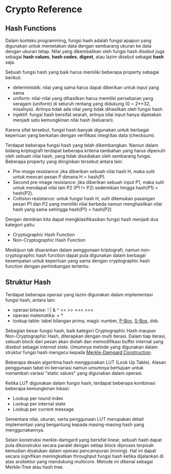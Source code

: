 # Crypto Reference

## Hash Functions

Dalam konteks programming, fungsi hash adalah fungsi apapun yang digunakan untuk memetakan data dengan sembarang ukuran ke data dengan ukuran tetap. Nilai yang dikembalikan oleh fungsi hash disebut juga sebagai **hash values**, **hash codes**, **digest**, atau lazim disebut sebagai **hash** saja.

Sebuah fungsi hash yang baik harus memiliki beberapa property sebagai berikut:

* deterministik: nilai yang sama harus dapat diberikan untuk input yang sama
* uniform: nilai-nilai yang dihasilkan harus memiliki persebaran yang seragam (uniform) di seluruh rentang yang didukung (0 ~ 2**32, misalnya). Artinya tidak ada nilai yang tidak dihasilkan oleh fungsi hash. 
* injektif: fungsi hash bersifat searah, artinya nilai input hanya dipetakan menjadi satu kemungkinan nilai hash (keluaran).

Karena sifat tersebut, fungsi hash banyak digunakan untuk berbagai keperluan yang berkaitan dengan verifikasi integritas data (checksum).

Terdapat beberapa fungsi hash yang telah dikembangkan. Namun dalam bidang kriptografi terdapat beberapa kriteria tambahan yang harus dipenuhi oleh sebuah nilai hash, yang tidak disediakan oleh sembarang fungsi. Beberapa property yang diinginkan tersebut antara lain:

* Pre-image resistance: jika diberikan sebuah nilai hash H, maka sulit untuk mencari pesan P dimana H = hash(P).
* Second pre-image resistance: jika diberikan sebuah input P1, maka sulit untuk mendapat nilai lain P2 (P1 != P2) sedemikian hingga hash(P1) = hash(P2).
* Collision resistance: untuk fungsi hash H, sulit ditemukan pasangan pesan P1 dan P2 yang memiliki nilai berbeda namun menghasilkan nilai hash yang sama sehingga hash(P1) = hash(P2)

Dengan demikian kita dapat mengklasifikasikan fungsi hash menjadi dua kategori yaitu:

* Cryptographic Hash Function
* Non-Cryptographic Hash Function

Meskipun tak disarankan dalam penggunaan kriptografi, namun non-cryptographic hash function dapat pula digunakan dalam berbagai kesempatan untuk keperluan yang sama dengan cryptographic hash function dengan pertimbangan tertentu.

## Struktur Hash

Terdapat beberapa operasi yang lazim digunakan dalam implementasi fungsi hash, antara lain:

* operasi bitwise: ! | & ^ << >> <<< >>>
* operasi matematika: + *
* lookup table: tabel bilangan prima, magic number, [P-Box](../Structure/p-box), [S-Box](../Structure/s-box), dsb.

Sebagian besar fungsi hash, baik kategori Cryptographic Hash maupun Non-Cryptographic Hash, diterapkan dengan multi iterasi. Dalam tiap iterasi, sebuah block dari pesan akan diolah dan memodifikasi buffer internal yang disebut sebagai _internal state_. Umumnya metode yang digunakan dalam struktur fungsi hash mengacu kepada [Merkle-Damgard Construction](../Structure/merkle-damgard-construction).

Beberapa desain algoritma hash menggunakan LUT (Look Up Table). Alasan penggunaan tabel ini bervariasi namun umumnya bertujuan untuk menambah variasi "static values" yang digunakan dalam operasi.

Ketika LUT digunakan dalam fungsi hash, terdapat beberapa kombinasi beberapa kemungkinan lokasi:

* Lookup per round index
* Lookup per internal state
* Lookup per current message

Sementara nilai, ukuran, serta penggunaan LUT merupakan detail implementasi yang bergantung kepada masing-masing hash yang menggunakannya.

Selain konstruksi merkle-damgard yang bersifat linear, sebuah hash dapat pula dikonstruksi secara paralel dengan setiap block diproses terpisah kemudian disatukan dalam operasi pencampuran (mixing). Hal ini dapat secara signifikan meningkatkan throughput fungsi hash ketika dijalankan di atas arsitektur yang mendukung multicore. Metode ini dikenal sebagai Merkle-Tree atau hash tree.

